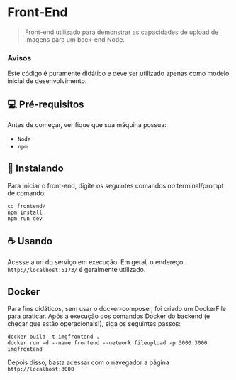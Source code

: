 # Front-End

> Front-end utilizado para demonstrar as capacidades de upload de imagens para um back-end Node.

### Avisos

Este código é puramente didático e deve ser utilizado apenas como modelo inicial de desenvolvimento.

## 💻 Pré-requisitos

Antes de começar, verifique que sua máquina possua:

- `Node`
- `npm`

## 🚀 Instalando

Para iniciar o front-end, digite os seguintes comandos no terminal/prompt de comando:

```
cd frontend/
npm install 
npm run dev
```

## ☕ Usando

Acesse a url do serviço em execução. Em geral, o endereço `http://localhost:5173/` é geralmente utilizado.

## Docker

Para fins didáticos, sem usar o docker-composer, foi criado um DockerFile para praticar. Após a execução dos comandos Docker do backend (e checar que estão operacionais!), siga os seguintes passos:

```
docker build -t imgfrontend .
docker run -d --name frontend --network fileupload -p 3000:3000 imgfrontend
```

Depois disso, basta acessar com o navegador a página `http://localhost:3000`